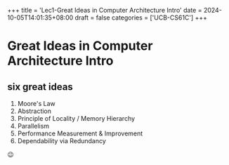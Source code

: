 +++
title = 'Lec1-Great Ideas in Computer Architecture Intro'
date = 2024-10-05T14:01:35+08:00
draft = false
categories = ['UCB-CS61C']
+++
# Great Ideas in Computer Architecture Intro

## six great ideas
1. Moore's Law
2. Abstraction
3. Principle of Locality / Memory Hierarchy
4. Parallelism
5. Performance Measurement & Improvement
6. Dependability via Redundancy

:wink:
